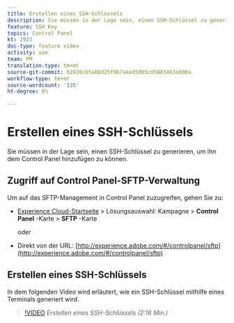 ```yaml
---
title: Erstellen eines SSH-Schlüssels
description: Sie müssen in der Lage sein, einen SSH-Schlüssel zu generieren, um ihn dem Adobe Campaign-Control Panel hinzufügen zu können. In dem folgenden Video wird erläutert, wie ein SSH-Schlüssel mithilfe eines Terminals generiert wird.
feature: SSH Key
topics: Control Panel
kt: 2923
doc-type: feature video
activity: use
team: PM
translation-type: tm+mt
source-git-commit: b2820c65a88d25f9b7a4ed5005cd5083463e000a
workflow-type: tm+mt
source-wordcount: '135'
ht-degree: 0%

---
```



# Erstellen eines SSH-Schlüssels

Sie müssen in der Lage sein, einen SSH-Schlüssel zu generieren, um ihn dem Control Panel hinzufügen zu können.

## Zugriff auf Control Panel-SFTP-Verwaltung

Um auf das SFTP-Management in Control Panel zuzugreifen, gehen Sie zu:

* [Experience Cloud-Startseite](https://experience.adobe.com/#/home) > Lösungsauswahl: Kampagne > **Control Panel** -Karte > **SFTP** -Karte

   oder
* Direkt von der URL: [http://experience.adobe.com/#/controlpanel/sftp](http://experience.adobe.com/#/controlpanel/sftp)

## Erstellen eines SSH-Schlüssels

In dem folgenden Video wird erläutert, wie ein SSH-Schlüssel mithilfe eines Terminals generiert wird.

>[!VIDEO](https://video.tv.adobe.com/v/27259?quality=12)
*Erstellen eines SSH-Schlüssels (2:16 Min.)*